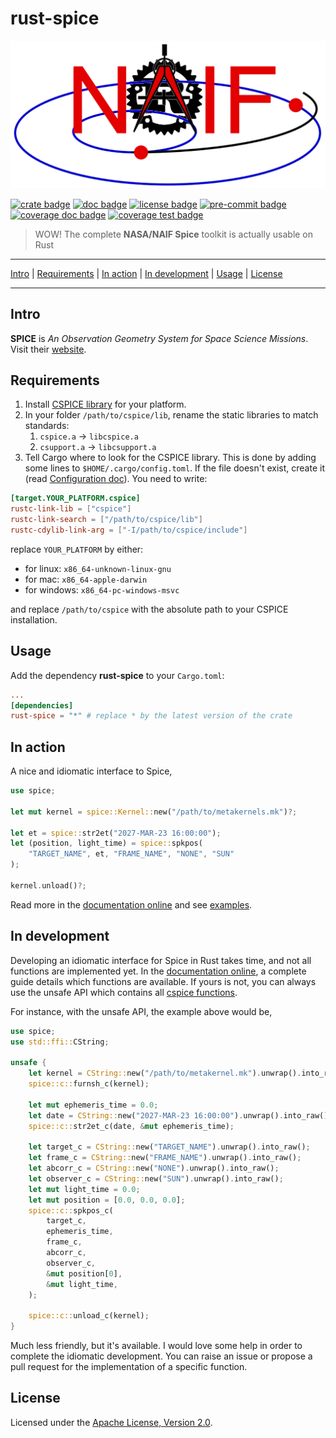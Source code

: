 # rust-spice

[![logo image]][crate link]

[![crate badge]][crate link]
[![doc badge]][doc link]
[![license badge]][license link]
[![pre-commit badge]][pre-commit link]
[![coverage doc badge]][coverage doc link]
[![coverage test badge]][coverage test link]

> WOW! The complete **NASA/NAIF Spice** toolkit is actually usable on Rust

---

[Intro](#intro) |
[Requirements](#requirements) |
[In action](#in-action) |
[In development](#in-development) |
[Usage](#usage) |
[License](#license)

---

## Intro

**SPICE** is *An Observation Geometry System for Space Science Missions*. Visit
their [website][naif link].

## Requirements

1) Install [CSPICE library][cspice install link] for your platform.
2) In your folder `/path/to/cspice/lib`, rename the static libraries to match standards:
    1) `cspice.a` -> `libcspice.a`
    2) `csupport.a` -> `libcsupport.a`
3) Tell Cargo where to look for the CSPICE library. This is done by adding some
lines to `$HOME/.cargo/config.toml`. If the file doesn't exist, create it (read
[Configuration doc][config doc]). You need to write:

```toml
[target.YOUR_PLATFORM.cspice]
rustc-link-lib = ["cspice"]
rustc-link-search = ["/path/to/cspice/lib"]
rustc-cdylib-link-arg = ["-I/path/to/cspice/include"]
```

replace `YOUR_PLATFORM` by either:

+ for linux: `x86_64-unknown-linux-gnu`
+ for mac: `x86_64-apple-darwin`
+ for windows: `x86_64-pc-windows-msvc`

and replace `/path/to/cspice` with the absolute path to your CSPICE installation.

## Usage

Add the dependency **rust-spice** to your `Cargo.toml`:

```toml
...
[dependencies]
rust-spice = "*" # replace * by the latest version of the crate
```

## In action

A nice and idiomatic interface to Spice,

```rust
use spice;

let mut kernel = spice::Kernel::new("/path/to/metakernels.mk")?;

let et = spice::str2et("2027-MAR-23 16:00:00");
let (position, light_time) = spice::spkpos(
    "TARGET_NAME", et, "FRAME_NAME", "NONE", "SUN"
);

kernel.unload()?;
```

Read more in the [documentation online][doc link] and see
[examples][examples link].

## In development

Developing an idiomatic interface for Spice in Rust takes time, and not all
functions are implemented yet. In the [documentation online][doc link], a
complete guide details which functions are available. If yours is not, you can
always use the unsafe API which contains all [cspice functions][cspice api].

For instance, with the unsafe API, the example above would be,

```rust
use spice;
use std::ffi::CString;

unsafe {
    let kernel = CString::new("/path/to/metakernel.mk").unwrap().into_raw();
    spice::c::furnsh_c(kernel);

    let mut ephemeris_time = 0.0;
    let date = CString::new("2027-MAR-23 16:00:00").unwrap().into_raw();
    spice::c::str2et_c(date, &mut ephemeris_time);

    let target_c = CString::new("TARGET_NAME").unwrap().into_raw();
    let frame_c = CString::new("FRAME_NAME").unwrap().into_raw();
    let abcorr_c = CString::new("NONE").unwrap().into_raw();
    let observer_c = CString::new("SUN").unwrap().into_raw();
    let mut light_time = 0.0;
    let mut position = [0.0, 0.0, 0.0];
    spice::c::spkpos_c(
        target_c,
        ephemeris_time,
        frame_c,
        abcorr_c,
        observer_c,
        &mut position[0],
        &mut light_time,
    );

    spice::c::unload_c(kernel);
}
```

Much less friendly, but it's available. I would love some help in order to
complete the idiomatic development. You can raise an issue or propose a pull
request for the implementation of a specific function.

## License

Licensed under the [Apache License, Version 2.0][license link].

[repository link]: https://github.com/GregoireHENRY/rust-spice
[logo image]: https://raw.githubusercontent.com/GregoireHENRY/rust-spice/main/rsc/img/logo_bg.png
[crate link]: https://crates.io/crates/rust-spice
[crate badge]: https://meritbadge.herokuapp.com/rust-spice?style=flat-square
[doc link]: https://docs.rs/rust-spice
[doc badge]: https://docs.rs/rust-spice/badge.svg
[license link]: https://raw.githubusercontent.com/GregoireHENRY/rust-spice/main/LICENSE
[license badge]: https://img.shields.io/badge/License-Apache%202.0-blue.svg
[pre-commit link]: https://pre-commit.com
[pre-commit badge]: https://img.shields.io/badge/pre--commit-enabled-brightgreen?logo=pre-commit&logoColor=white
[coverage doc badge]: https://img.shields.io/badge/Documentation-100%25-brightgreen
[coverage doc link]: https://docs.rs/crate/rust-spice
[coverage test badge]: https://img.shields.io/badge/Tests-90%25-green
[coverage test link]: https://docs.rs/crate/rust-spice
[examples link]: https://github.com/GregoireHENRY/rust-spice/tree/main/examples
[naif link]: https://naif.jpl.nasa.gov/naif
[cspice api]: https://naif.jpl.nasa.gov/pub/naif/toolkit_docs/C/cspice/index.html
[cspice install link]: https://naif.jpl.nasa.gov/naif/toolkit_C.html
[cspice-sys link]: https://crates.io/crates/cspice-sys/0.0.1
[config doc]: https://doc.rust-lang.org/cargo/reference/config.html
